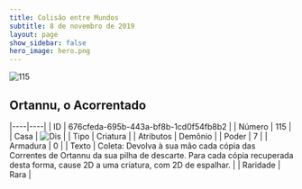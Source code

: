 ```yaml
---
title: Colisão entre Mundos
subtitle: 8 de novembro de 2019
layout: page
show_sidebar: false
hero_image: hero.png
---
```


![115](https://cdn.keyforgegame.com/media/card_front/pt/452_115_92478J2XFV87_pt.png)

## Ortannu, o Acorrentado

|----|----|
| ID | 676cfeda-695b-443a-bf8b-1cd0f54fb8b2 |
| Número | 115 |
| Casa | ![Dis](https://archonarcana.com/images/thumb/e/e8/Dis.png/22px-Dis.png "Dis") |
| Tipo | Criatura |
| Atributos | Demônio |
| Poder | 7 |
| Armadura | 0 |
| Texto | Coleta: Devolva à sua mão cada cópia das Correntes de Ortannu da sua pilha de descarte. Para cada cópia recuperada desta forma, cause 2D a uma criatura, com 2D de espalhar. |
| Raridade | Rara |
